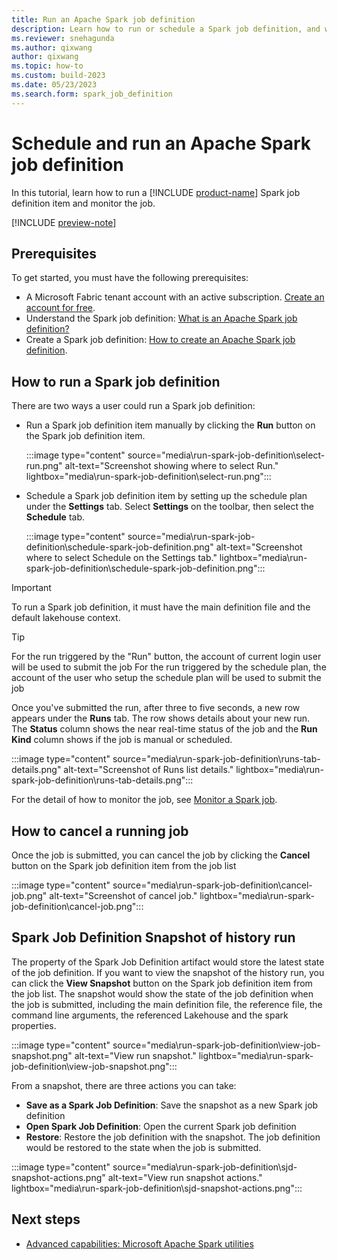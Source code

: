 ```yaml
---
title: Run an Apache Spark job definition
description: Learn how to run or schedule a Spark job definition, and where to find the job definition status and details.
ms.reviewer: snehagunda
ms.author: qixwang
author: qixwang
ms.topic: how-to
ms.custom: build-2023
ms.date: 05/23/2023
ms.search.form: spark_job_definition
---
```


# Schedule and run an Apache Spark job definition

In this tutorial, learn how to run a [!INCLUDE [product-name](../includes/product-name.md)] Spark job definition item and monitor the job.

[!INCLUDE [preview-note](../includes/preview-note.md)]

## Prerequisites

To get started, you must have the following prerequisites:

- A Microsoft Fabric tenant account with an active subscription. [Create an account for free](../get-started/fabric-trial.md).
- Understand the Spark job definition: [What is an Apache Spark job definition?](spark-job-definition.md)
- Create a Spark job definition: [How to create an Apache Spark job definition](create-spark-job-definition.md).

## How to run a Spark job definition

There are two ways a user could run a Spark job definition:

- Run a Spark job definition item manually by clicking the **Run** button on the Spark job definition item.

  :::image type="content" source="media\run-spark-job-definition\select-run.png" alt-text="Screenshot showing where to select Run." lightbox="media\run-spark-job-definition\select-run.png":::

- Schedule a Spark job definition item by setting up the schedule plan under the **Settings** tab.  Select **Settings** on the toolbar, then select the **Schedule** tab.

  :::image type="content" source="media\run-spark-job-definition\schedule-spark-job-definition.png" alt-text="Screenshot where to select Schedule on the Settings tab." lightbox="media\run-spark-job-definition\schedule-spark-job-definition.png":::

> [!IMPORTANT]
> To run a Spark job definition, it must have the main definition file and the default lakehouse context.

> [!TIP]
> For the run triggered by the "Run" button, the account of current login user will be used to submit the job
> For the run triggered by the schedule plan, the account of the user who setup the schedule plan will be used to submit the job

Once you've submitted the run, after three to five seconds, a new row appears under the **Runs** tab. The row shows details about your new run. The **Status** column shows the near real-time status of the job and the **Run Kind** column shows if the job is manual or scheduled.

:::image type="content" source="media\run-spark-job-definition\runs-tab-details.png" alt-text="Screenshot of Runs list details." lightbox="media\run-spark-job-definition\runs-tab-details.png":::

For the detail of how to monitor the job, see [Monitor a Spark job](monitor-spark-job-definitions.md).

## How to cancel a running job

Once the job is submitted, you can cancel the job by clicking the **Cancel** button on the Spark job definition item from the job list

:::image type="content" source="media\run-spark-job-definition\cancel-job.png" alt-text="Screenshot of cancel job." lightbox="media\run-spark-job-definition\cancel-job.png":::

## Spark Job Definition Snapshot of history run
The property of the Spark Job Definition artifact would store the latest state of the job definition. If you want to view the snapshot of the history run, you can click the **View Snapshot** button on the Spark job definition item from the job list. The snapshot would show the state of the job definition when the job is submitted, including the main definition file, the reference file, the command line arguments, the referenced Lakehouse and the spark properties.

:::image type="content" source="media\run-spark-job-definition\view-job-snapshot.png" alt-text="View run snapshot." lightbox="media\run-spark-job-definition\view-job-snapshot.png":::

From a snapshot, there are three actions you can take:

- **Save as a Spark Job Definition**: Save the snapshot as a new Spark job definition
- **Open Spark Job Definition**: Open the current Spark job definition
- **Restore**: Restore the job definition with the snapshot. The job definition would be restored to the state when the job is submitted.

:::image type="content" source="media\run-spark-job-definition\sjd-snapshot-actions.png" alt-text="View run snapshot actions." lightbox="media\run-spark-job-definition\sjd-snapshot-actions.png":::

## Next steps

- [Advanced capabilities: Microsoft Apache Spark utilities](microsoft-spark-utilities.md)
